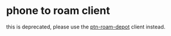 # phone to roam client

this is deprecated, please use the [ptn-roam-depot](https://github.com/phonetonote/ptn-roam-depot) client instead.
